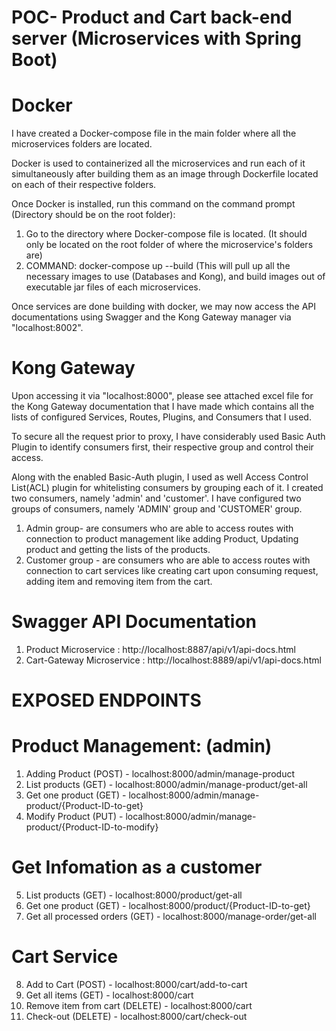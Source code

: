 
# POC- Product and Cart back-end server (Microservices with Spring Boot)


# Docker
I have created a Docker-compose file in the main folder where all the microservices folders are located.

Docker is used to containerized all the microservices and run each of it simultaneously after building them as an image through Dockerfile located on each of their respective folders.

Once Docker is installed, run this command on the command prompt (Directory should be on the root folder):

1. Go to the directory where Docker-compose file is located. (It should only be located on the root folder of where the microservice's folders are)
2. COMMAND: docker-compose up --build (This will pull up all the necessary images to use (Databases and Kong), and build images out of executable jar files of each microservices.

Once services are done building with docker, we may now access the API documentations using Swagger and the Kong Gateway manager via "localhost:8002".

# Kong Gateway
Upon accessing it via "localhost:8000", please see attached excel file for the Kong Gateway documentation that I have made which contains all the lists of configured Services, Routes, Plugins, and Consumers that I used.

To secure all the request prior to proxy, I have considerably used Basic Auth Plugin to identify consumers first, their respective group and control their access.

Along with the enabled Basic-Auth plugin, I used as well Access Control List(ACL) plugin for whitelisting consumers by grouping each of it.
I created two consumers, namely 'admin' and 'customer'.  I have configured two groups of consumers, namely 'ADMIN' group and 'CUSTOMER' group. 
1. Admin group- are consumers who are able to access routes with connection to product management like adding Product, Updating product and getting the lists of the products.
2. Customer group - are consumers who are able to access routes with connection to cart services like creating cart upon consuming request, adding item and removing item from the cart.

# Swagger API Documentation

1. Product Microservice : http://localhost:8887/api/v1/api-docs.html
2. Cart-Gateway Microservice : http://localhost:8889/api/v1/api-docs.html


# EXPOSED ENDPOINTS
# Product Management: (admin)
1. Adding Product (POST) - localhost:8000/admin/manage-product
2. List products (GET) - localhost:8000/admin/manage-product/get-all
3. Get one product (GET) - localhost:8000/admin/manage-product/{Product-ID-to-get}
4. Modify Product (PUT) - localhost:8000/admin/manage-product/{Product-ID-to-modify}

# Get Infomation as a customer
5. List products (GET) - localhost:8000/product/get-all
6. Get one product (GET) - localhost:8000/product/{Product-ID-to-get}
7. Get all processed orders (GET) - localhost:8000/manage-order/get-all

# Cart Service
8. Add to Cart (POST) - localhost:8000/cart/add-to-cart
9. Get all items (GET) - localhost:8000/cart
10. Remove item from cart (DELETE) - localhost:8000/cart
11. Check-out (DELETE) - localhost:8000/cart/check-out
